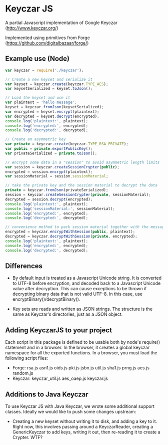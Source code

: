 Keyczar JS
==========

A partial Javascript implementation of Google Keyczar (http://www.keyczar.org/)

Implemented using primitives from Forge (https://github.com/digitalbazaar/forge/)


Example use (Node)
------------------

```javascript
var keyczar = require('./keyczar');

// Create a new keyset and serialize it
var keyset = keyczar.create(keyczar.TYPE_AES);
var keysetSerialized = keyset.toJson();

// Load the keyset and use it
var plaintext = 'hello message';
keyset = keyczar.fromJson(keysetSerialized);
var encrypted = keyset.encrypt(plaintext);
var decrypted = keyset.decrypt(encrypted);
console.log('plaintext:', plaintext);
console.log('encrypted:', encrypted);
console.log('decrypted:', decrypted);

// Create an asymmetric key
var private = keyczar.create(keyczar.TYPE_RSA_PRIVATE);
var public = private.exportPublicKey();
var privateSerialized = private.toJson();

// encrypt some data in a "session" to avoid asymmetric length limits
var session = keyczar.createSessionCrypter(public);
encrypted = session.encrypt(plaintext);
var sessionMaterial = session.sessionMaterial;

// take the private key and the session material to decrypt the data
private = keyczar.fromJson(privateSerialized);
session = keyczar.createSessionCrypter(private, sessionMaterial);
decrypted = session.decrypt(encrypted);
console.log('plaintext:', plaintext);
console.log('sessionMaterial:', sessionMaterial);
console.log('encrypted:', encrypted);
console.log('decrypted:', decrypted);

// convenience method to pack session material together with the message
encrypted = keyczar.encryptWithSession(public, plaintext);
decrypted = keyczar.decryptWithSession(private, encrypted);
console.log('plaintext:', plaintext);
console.log('encrypted:', encrypted);
console.log('decrypted:', decrypted);
```


Differences
-----------

* By default input is treated as a Javascript Unicode string. It is converted to
  UTF-8 before encryption, and decoded back to a Javascript Unicode value after
  decryption. This can cause exceptions to be thrown if decrypting binary data
  that is not valid UTF-8. In this case, use encryptBinary()/decryptBinary().

* Key sets are reads and written as JSON strings. The structure is the same as
  Keyczar's directories, just as a JSON object.



Adding KeyczarJS to your project
--------------------------------

Each script in this package is defined to be usable both by node's require()
statement and in a browser. In the browser, it creates a global keyczar
namespace for all the exported functions. In a browser, you must load the
following script files:

* Forge: rsa.js asn1.js oids.js pki.js jsbn.js util.js sha1.js prng.js aes.js
  random.js
* Keyczar: keyczar_util.js aes_oaep.js keyczar.js



Additions to Java Keyczar
-------------------------

To use Keyczar JS with Java Keyczar, we wrote some additional support
classes. Ideally we would like to push some changes upstream:

* Creating a new keyset without writing it to disk, and adding a key to it.
  Right now, this involves passing around a KeyczarReader, creating a
  GenericKeyczar to add keys, writing it out, then re-reading it to create a
  Crypter. WTF?
